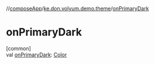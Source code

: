 //[composeApp](../../index.md)/[ke.don.volyum.demo.theme](index.md)/[onPrimaryDark](on-primary-dark.md)

# onPrimaryDark

[common]\
val [onPrimaryDark](on-primary-dark.md): [Color](https://developer.android.com/reference/kotlin/androidx/compose/ui/graphics/Color.html)